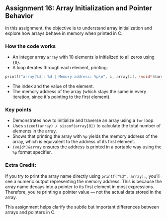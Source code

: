 ## Assignment 16: Array Initialization and Pointer Behavior

In this assignment, the objective is to understand array initialization and explore how arrays behave in memory when printed in C.

### How the code works

- An integer array `array` with 10 elements is initialized to all zeros using `{0}`.
- A loop iterates through each element, printing:
```C
printf("array[%d]: %d | Memory address: %p\n", i, array[i], (void*)&array);
```
- The index and the value of the element.
- The memory address of the array (which stays the same in every iteration, since it's pointing to the first element).

### Key points

- Demonstrates how to initialize and traverse an array using a `for` loop.
- Uses `sizeof(array) / sizeof(array[0])` to calculate the total number of elements in the array.
- Shows that printing the array with `%p` yields the memory address of the array, which is equivalent to the address of its first element.
- `(void*)&array` ensures the address is printed in a portable way using the `%p` format specifier.

### Extra Credit: 
If you try to print the array name directly using `printf("%d", array);`, you'll see a numeric output representing the memory address. This is because the array name decays into a pointer to its first element in most expressions. Therefore, you're printing a pointer value — not the actual data stored in the array.

This assignment helps clarify the subtle but important differences between arrays and pointers in C.